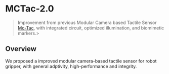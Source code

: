 # MCTac-2.0
> Improvement from previous Modular Camera based Tactile Sensor [Mc-Tac](https://github.com/Tacxels/MC-Tac), with integrated circuit, optimized illumination, and biomimetic markers.>

## Overview
We proposed a improved modular camera-based tactile sensor for robot gripper, with general adptivity, high-performance and integrity.
